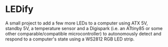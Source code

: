 # LEDify
A small project to add a few more LEDs to a computer using ATX 5V, standby 5V, a temperature sensor and a Digispark (i.e. an ATtiny85 or some other comparable/compatible microcontroller) to autonomously detect and respond to a computer's state using a WS2812 RGB LED strip.
